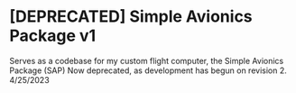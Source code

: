 # [DEPRECATED] Simple Avionics Package v1
Serves as a codebase for my custom flight computer, the Simple Avionics Package (SAP)
Now deprecated, as development has begun on revision 2. 4/25/2023
